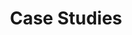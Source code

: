 ---
permalink: /modules/software/case/
title: Case Studies
readings:
    - title: "How the Boeing 737 MAX Disaster Looks to a Software Developer"
      author: "Gregory Travis"
      year: 2019
      url: "https://spectrum.ieee.org/how-the-boeing-737-max-disaster-looks-to-a-software-developer"
      note: ""
      syllabus: true

    - title: "Palantir Provides the Engine for Donald Trump's Deportation Machine"
      author: "Spencer Woodman"
      year: 2017
      url: "https://theintercept.com/2017/03/02/palantir-provides-the-engine-for-donald-trumps-deportation-machine/"
      note: ""
      syllabus: true

    - title: "A Case Study of Toyota Unintended Acceleration and Software Safety"
      author: "Phil Koopman"
      year: 2014
      url: "https://ptolemy.berkeley.edu/projects/chess/pubs/1081/koopman14_toyota_ua_slides.pdf"
      note: ""
      syllabus: true
---